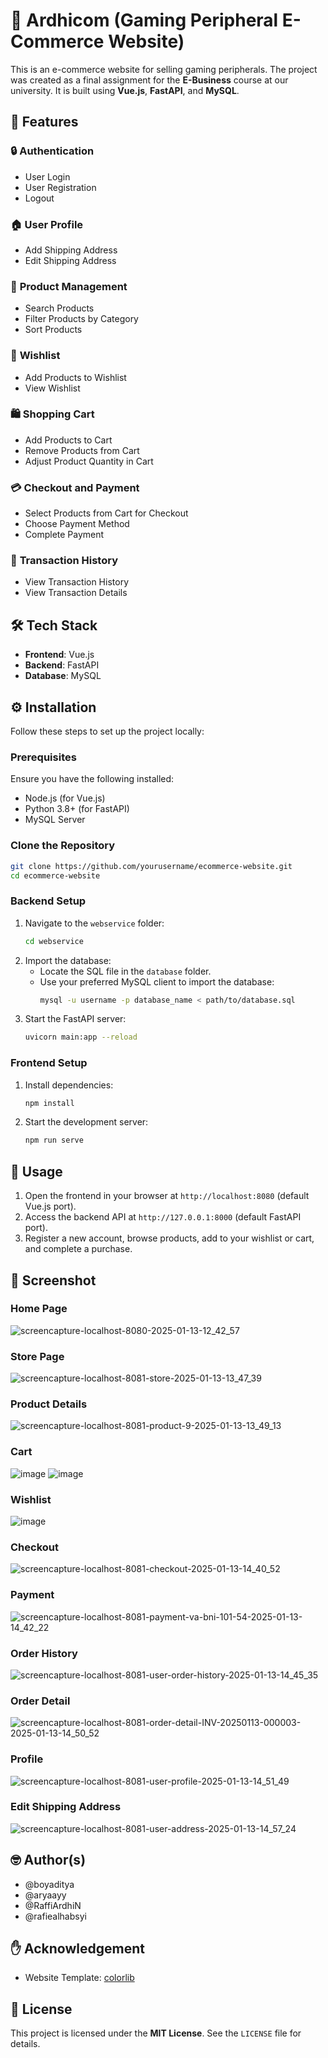 # 🌟 Ardhicom (Gaming Peripheral E-Commerce Website)

This is an e-commerce website for selling gaming peripherals. The project was created as a final assignment for the **E-Business** course at our university. It is built using **Vue.js**, **FastAPI**, and **MySQL**.

## 🚀 Features

### 🔒 **Authentication**
- User Login
- User Registration
- Logout

### 🏠 **User Profile**
- Add Shipping Address
- Edit Shipping Address

### 🛒 **Product Management**
- Search Products
- Filter Products by Category
- Sort Products

### 💖 **Wishlist**
- Add Products to Wishlist
- View Wishlist

### 🛍️ **Shopping Cart**
- Add Products to Cart
- Remove Products from Cart
- Adjust Product Quantity in Cart

### 💳 **Checkout and Payment**
- Select Products from Cart for Checkout
- Choose Payment Method
- Complete Payment

### 📜 **Transaction History**
- View Transaction History
- View Transaction Details


## 🛠️ Tech Stack

- **Frontend**: Vue.js
- **Backend**: FastAPI
- **Database**: MySQL

## ⚙️ Installation

Follow these steps to set up the project locally:

### Prerequisites
Ensure you have the following installed:
- Node.js (for Vue.js)
- Python 3.8+ (for FastAPI)
- MySQL Server

### Clone the Repository
```bash
git clone https://github.com/yourusername/ecommerce-website.git
cd ecommerce-website
```

### Backend Setup
1. Navigate to the `webservice` folder:
   ```bash
   cd webservice
   ```
2. Import the database:
   - Locate the SQL file in the `database` folder.
   - Use your preferred MySQL client to import the database:
     ```bash
     mysql -u username -p database_name < path/to/database.sql
     ```
3. Start the FastAPI server:
   ```bash
   uvicorn main:app --reload
   ```
 
### Frontend Setup
1. Install dependencies:
   ```bash
   npm install
   ```
2. Start the development server:
   ```bash
   npm run serve
   ```

## 🎯 Usage

1. Open the frontend in your browser at `http://localhost:8080` (default Vue.js port).
2. Access the backend API at `http://127.0.0.1:8000` (default FastAPI port).
3. Register a new account, browse products, add to your wishlist or cart, and complete a purchase.


## 📸 Screenshot
### Home Page
![screencapture-localhost-8080-2025-01-13-12_42_57](https://github.com/user-attachments/assets/0cabffb7-f1be-4f55-941b-b66845a32a8d)
### Store Page
![screencapture-localhost-8081-store-2025-01-13-13_47_39](https://github.com/user-attachments/assets/87fa6c41-d187-4efc-a68e-f791054037da)
### Product Details
![screencapture-localhost-8081-product-9-2025-01-13-13_49_13](https://github.com/user-attachments/assets/a2e04200-f905-438a-a5df-32407d36b13f)
### Cart
![image](https://github.com/user-attachments/assets/e148db56-6604-492d-a22d-8b5be8616d66)
![image](https://github.com/user-attachments/assets/29f0423c-6e43-4a87-ba8b-d3f379c26a35)
### Wishlist
![image](https://github.com/user-attachments/assets/97fff089-660f-4fd4-a0ec-5b7ae8d41398)
### Checkout
![screencapture-localhost-8081-checkout-2025-01-13-14_40_52](https://github.com/user-attachments/assets/7011b806-739b-4ff9-84fa-d2ea171b5112)
### Payment
![screencapture-localhost-8081-payment-va-bni-101-54-2025-01-13-14_42_22](https://github.com/user-attachments/assets/b3987d4d-e77e-4035-a2d2-23cd5f9356e7)
### Order History
![screencapture-localhost-8081-user-order-history-2025-01-13-14_45_35](https://github.com/user-attachments/assets/046a94a5-2f80-471c-9b11-cf5ca8cd2c0d)
### Order Detail
![screencapture-localhost-8081-order-detail-INV-20250113-000003-2025-01-13-14_50_52](https://github.com/user-attachments/assets/b86f6c14-d513-4655-9955-a58311283392)
### Profile
![screencapture-localhost-8081-user-profile-2025-01-13-14_51_49](https://github.com/user-attachments/assets/ae9ca5a5-08a3-4588-bc54-16bf09e538e5)
### Edit Shipping Address
![screencapture-localhost-8081-user-address-2025-01-13-14_57_24](https://github.com/user-attachments/assets/da440305-5e77-4cbe-814e-de2335e4d25f)

## 🤓 Author(s)
- @boyaditya
- @aryaayy
- @RaffiArdhiN
- @rafiealhabsyi

## ✋ Acknowledgement
- Website Template: [colorlib](https://themewagon.com/themes/free-bootstrap-ecommerce-template-electro/)


## 📜 License
This project is licensed under the **MIT License**. See the `LICENSE` file for details.
